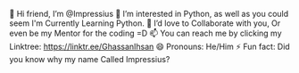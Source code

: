 👋 Hi friend, I’m @Impressius
👀 I’m interested in Python, as well as you could seem I'm Currently Learning Python.
💞️ I’d love to Collaborate with you, Or even be my Mentor for the coding =D
📫 You can reach me by clicking my Linktree: https://linktr.ee/GhassanIhsan
😄 Pronouns: He/Him
⚡ Fun fact: Did you know why my name Called Impressius? 
